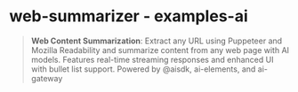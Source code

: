 # web-summarizer - examples-ai

> **Web Content Summarization**: Extract any URL using Puppeteer and Mozilla Readability and summarize content from any web page with AI models. Features real-time streaming responses and enhanced UI with bullet list support. Powered by @aisdk, ai-elements, and ai-gateway